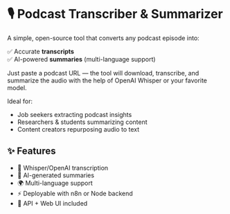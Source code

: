 # 🎙️ Podcast Transcriber & Summarizer

A simple, open-source tool that converts any podcast episode into:

✅ Accurate **transcripts**  
✅ AI-powered **summaries** (multi-language support)

Just paste a podcast URL — the tool will download, transcribe, and summarize the audio with the help of OpenAI Whisper or your favorite model.

Ideal for:

- Job seekers extracting podcast insights
- Researchers & students summarizing content
- Content creators repurposing audio to text

## ✨ Features

- 🧠 Whisper/OpenAI transcription
- 📝 AI-generated summaries
- 🌍 Multi-language support
- ⚡ Deployable with n8n or Node backend
- 🔗 API + Web UI included
